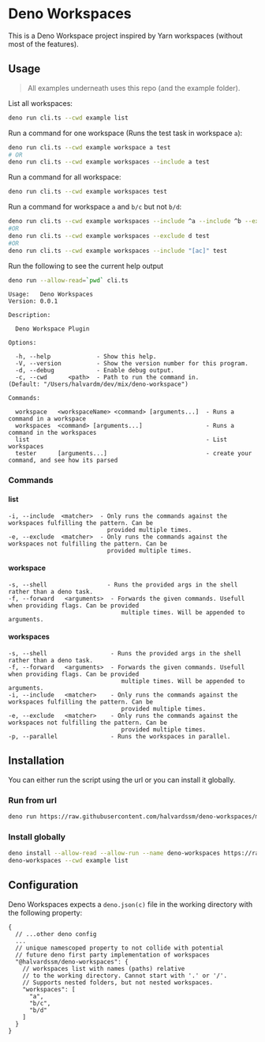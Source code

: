 # Deno Workspaces

This is a Deno Workspace project inspired by Yarn workspaces (without most of
the features).

## Usage

> All examples underneath uses this repo (and the example folder).

List all workspaces:

```sh
deno run cli.ts --cwd example list
```

Run a command for one workspace (Runs the test task in workspace `a`):

```sh
deno run cli.ts --cwd example workspace a test
# OR
deno run cli.ts --cwd example workspaces --include a test
```

Run a command for all workspace:

```sh
deno run cli.ts --cwd example workspaces test
```

Run a command for workspace `a` and `b/c` but not `b/d`:

```sh
deno run cli.ts --cwd example workspaces --include ^a --include ^b --exclude d test
#OR
deno run cli.ts --cwd example workspaces --exclude d test
#OR
deno run cli.ts --cwd example workspaces --include "[ac]" test
```

Run the following to see the current help output

```sh
deno run --allow-read=`pwd` cli.ts
```

```text
Usage:   Deno Workspaces
Version: 0.0.1

Description:

  Deno Workspace Plugin

Options:

  -h, --help             - Show this help.
  -V, --version          - Show the version number for this program.
  -d, --debug            - Enable debug output.
  -c, --cwd      <path>  - Path to run the command in.                (Default: "/Users/halvardm/dev/mix/deno-workspace")

Commands:

  workspace   <workspaceName> <command> [arguments...]  - Runs a command in a workspace
  workspaces  <command> [arguments...]                  - Runs a command in the workspaces
  list                                                  - List workspaces
  tester      [arguments...]                            - create your command, and see how its parsed
```

### Commands

#### list

```text
-i, --include  <matcher>  - Only runs the commands against the workspaces fulfilling the pattern. Can be                                                         
                            provided multiple times.                                                                                                             
-e, --exclude  <matcher>  - Only runs the commands against the workspaces not fulfilling the pattern. Can be                                                     
                            provided multiple times.
```

#### workspace

```text
-s, --shell                 - Runs the provided args in the shell rather than a deno task.
-f, --forward   <arguments>  - Forwards the given commands. Usefull when providing flags. Can be provided
                                multiple times. Will be appended to arguments.
```

#### workspaces

```text
-s, --shell                  - Runs the provided args in the shell rather than a deno task.
-f, --forward   <arguments>  - Forwards the given commands. Usefull when providing flags. Can be provided
                                multiple times. Will be appended to arguments.
-i, --include   <matcher>    - Only runs the commands against the workspaces fulfilling the pattern. Can be
                                provided multiple times.
-e, --exclude   <matcher>    - Only runs the commands against the workspaces not fulfilling the pattern. Can be
                                provided multiple times.
-p, --parallel               - Runs the workspaces in parallel.
```

## Installation

You can either run the script using the url or you can install it globally.

### Run from url

```sh
deno run https://raw.githubusercontent.com/halvardssm/deno-workspaces/main/cli.ts --cwd example list
```

### Install globally

```sh
deno install --allow-read --allow-run --name deno-workspaces https://raw.githubusercontent.com/halvardssm/deno-workspaces/main/cli.ts
deno-workspaces --cwd example list
```

## Configuration

Deno Workspaces expects a `deno.json(c)` file in the working directory with the
following property:

```jsonc
{
  // ...other deno config
  ...
  // unique namescoped property to not collide with potential
  // future deno first party implementation of workspaces
  "@halvardssm/deno-workspaces": {
    // workspaces list with names (paths) relative
    // to the working directory. Cannot start with '.' or '/'.
    // Supports nested folders, but not nested workspaces.
    "workspaces": [
      "a",
      "b/c",
      "b/d"
    ]
  }
}
```
